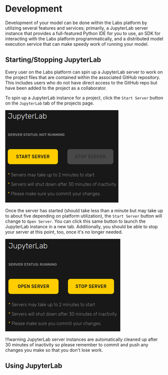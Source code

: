 # Development
Development of your model can be done within the Labs platform by utilizing several features and services; primarily, a JupyterLab server instance that provides a full-featured Python IDE for you to use, an SDK for interacting with the Labs platform programmatically, and a distributed model execution service that can make speedy work of running your model.

## Starting/Stopping JupyterLab
Every user on the Labs platform can spin up a JupyterLab server to work on the project files that are contained within the associated GitHub repository. This includes users who do not have direct access to the GitHub repo but have been added to the project as a collaborator.

To spin up a JupyterLab instance for a project, click the `Start Server` button on the `JupyterLab` tab of the projects page.

![](images/jupyterlab.png)

Once the server has started (should take less than a minute but may take up to about five depending on platform utilization), the `Start Server` button will change to `Open Server`. You can click this same button to launch the JupyterLab instance in a new tab. Additionally, you should be able to stop your server at this point, too, once it's no longer needed.

![](images/jupyterlab-started.png)

!!!warning
    JupyterLab server instances are automatically cleaned up after 30 minutes of inactivity so please remember to commit and push any changes you make so that you don't lose work.
    
## Using JupyterLab